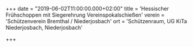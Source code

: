 +++
date = "2019-06-02T11:00:00.000+02:00"
title = 'Hessischer Frühschoppen mit Siegerehrung Vereinspokalschießen'
verein = 'Schützenverein Bremthal / Niederjosbach'
ort = 'Schützenraum, UG KiTa Niederjosbach, Niederjosbach'

+++

      